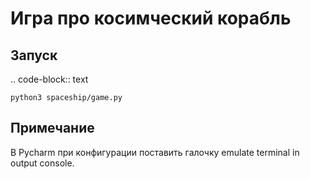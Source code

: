 Игра про косимческий корабль
====================

Запуск
------

.. code-block:: text

    python3 spaceship/game.py

Примечание
------
В Pycharm при конфигурации поставить галочку emulate terminal in output console.